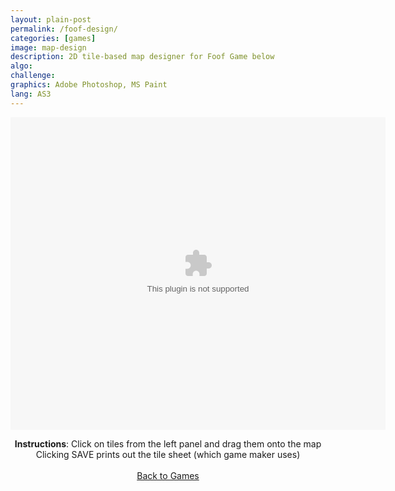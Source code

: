 ```yaml
---
layout: plain-post
permalink: /foof-design/
categories: [games]
image: map-design
description: 2D tile-based map designer for Foof Game below
algo:
challenge:
graphics: Adobe Photoshop, MS Paint
lang: AS3
---
```


<div align="center" style="margin-bottom: 20px;">

  <div class="background-color:black;">
    <embed width="600px" height="500px" src="/flash/swfs/mapDesigner.swf" />
  </div>

<b>Instructions</b>: Click on tiles from the left panel and drag them onto the map
<br />
Clicking SAVE prints out the tile sheet (which game maker uses)
<br />
<br />
<a href="/games">Back to Games</a>

</div>
